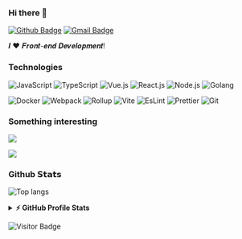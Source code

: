 ### Hi there 👋
[![Github Badge](https://img.shields.io/badge/-@huk10-%23181717?style=flat-square&logo=github)](https://github.com/huk10)
[![Gmail Badge](https://img.shields.io/badge/-vvgvjks@gmail.com-c14438?style=flat-square&logo=Gmail&logoColor=white&link=vvgvjks@gmail.com)](vvgvjks@gmail.com)

𝑰 ❤️ 𝑭𝒓𝒐𝒏𝒕-𝒆𝒏𝒅 𝑫𝒆𝒗𝒆𝒍𝒐𝒑𝒎𝒆𝒏𝒕!

### Technologies

![JavaScript](https://img.shields.io/badge/-JavaScript-%23F7DF1C?style=flat-square&logo=javascript&logoColor=000000&labelColor=%23F7DF1C&color=%23FFCE5A)
![TypeScript](https://img.shields.io/badge/-TypeScript-007ACC?style=flat-square&logo=typescript&logoColor=white)
![Vue.js](https://img.shields.io/badge/-Vue.js-%232c3e50?style=flat-square&logo=vuedotjs)
![React.js](https://img.shields.io/badge/-React.js-%23282C34?style=flat-square&logo=react)
![Node.js](https://img.shields.io/badge/-Node.js-black?style=flat-square&logo=Node.js)
![Golang](https://img.shields.io/badge/-Golang-%232c3e50?style=flat-square&logo=Go)

![Docker](https://img.shields.io/badge/-Docker-black?style=flat-square&logo=docker)
![Webpack](https://img.shields.io/badge/-Webpack-%232C3A42?style=flat-square&logo=webpack)
![Rollup](https://img.shields.io/badge/-Rollup-%23EC4A3F?style=flat-square&logo=rollupdotjs&logoColor=ffffff)
![Vite](https://img.shields.io/badge/-Vite-%23646CFF?style=flat-square&logo=vite&logoColor=ffffff)
![EsLint](https://img.shields.io/badge/-ESLint-%234B32C3?style=flat-square&logo=eslint)
![Prettier](https://img.shields.io/badge/-Prettier-%23F7B93E?style=flat-square&logo=prettier&logoColor=ffffff)
![Git](https://img.shields.io/badge/-Git-%23F05032?style=flat-square&logo=git&logoColor=%23ffffff)

<!--
![Redis](https://img.shields.io/badge/-Redis-black?style=flat-square&logo=Redis)
![GraphQL](https://img.shields.io/badge/-GraphQL-E10098?style=flat-square&logo=graphql)
![Visitor Badge](https://visitor-badge.laobi.icu/badge?page_id=huk10.huk10)
-->

### Something interesting

![](https://github-readme-stats.vercel.app/api/pin/?username=huk10&repo=node-coverage-report)

![](https://github-readme-stats.vercel.app/api/pin/?username=huk10&repo=script)


### Github 𝗦𝘁𝗮𝘁𝘀

![Top langs](https://github-readme-stats.vercel.app/api/top-langs/?username=huk10&hide_langs_below=1&theme=default&line_height=27&layout=compact&hide=scss,html,starlark,java,css)

<details>
  <summary><b>⚡ GitHub Profile Stats</b></summary>
  <img alt="huk10's github stats" src="https://github-readme-stats.vercel.app/api?username=huk10&show_icons=true&theme=dracula" />
</details>

![Visitor Badge](https://komarev.com/ghpvc/?username=huk10&label=Profile%20views&color=0e75b6&style=flat)

